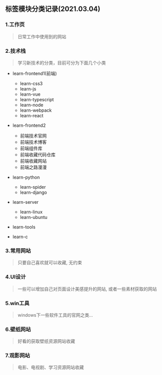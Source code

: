 ## 标签模块分类记录(2021.03.04)
### 1.工作页
> 日常工作中使用到的网站

### 2.技术栈
> 学习新技术的分类，目前可分为下面几个小类

- learn-frontend1(前端)
  - learn-css3
  - learn-js
  - learn-vue
  - learn-typescript
  - learn-node
  - learn-webpack
  - learn-react

- learn-frontend2
  - 前端技术官网
  - 前端技术博客
  - 前端组件库
  - 前端收藏代码仓库
  - 前端收藏网站
  - 前端之路漫漫

- learn-python
  - learn-spider
  - learn-django

- learn-server
  - learn-linux
  - learn-ubuntu

- learn-tools

- learn-c

### 3.常用网站
> 只要自己喜欢就可以收藏, 无约束

### 4.UI设计
> 一些可以增加自己对页面设计美感提升的网站, 或者一些素材获取的网站

### 5.win工具
> windows下一些软件工具的官网之类...

### 6.壁纸网站
> 好看的获取壁纸资源网站收藏

### 7.观影网站
> 电影、电视剧、学习资源网站收藏